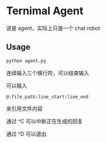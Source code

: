 # Ternimal Agent

说是 agent，实际上只是一个 chat robot

## Usage

```bash 
python agent.py
```

连续输入三个换行符，可以结束输入

可以输入
```
@:file_path:line_start:line_end
```
来引用文件内容

通过 ^C 可以中断正在生成的回复

通过 ^D 可以退出

